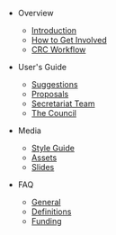 

- Overview

    - [Introduction](/overview/intro.md)
    - [How to Get Involved](/overview/contribute.md)
    - [CRC Workflow](/overview/crc.md)

- User's Guide

    - [Suggestions](/guide/suggestions.md)
    - [Proposals](/guide/proposals.md)
    - [Secretariat Team](/guide/secretariat.md)
    - [The Council](/guide/council.md)

- Media

    - [Style Guide](/media/style-guide.md)
    - [Assets](/media/assets.md)
    - [Slides](/media/slides.md)


- FAQ
    - [General](/faq/general.md)
    - [Definitions](/faq/definitions.md)
    - [Funding](/faq/funding.md)

